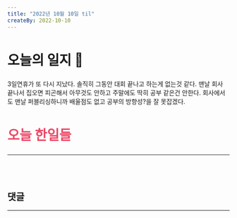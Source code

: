 ```yaml
---
title: "2022년 10월 10일 til"
createBy: 2022-10-10
---
```



##  <h2 style="font-size: 30px">오늘의 일지 🎪</h2>
3일연휴가 또 다시 지났다. 솔직히 그동안 대회 끝나고 하는게 없는것 같다. 맨날 회사 끝나서 집오면 피곤해서 아무것도 안하고 주말에도 딱히 공부 같은건 안한다. 회사에서도 맨날 퍼블리싱하니까 배울점도 없고 공부의 방향성?을 잘 못잡겠다.


## <h2 style="color: #ee4867; font-size: 30px">오늘 한일들</h2>
--- 

<br>
<br>

## 댓글
---
<br>

<Comment />
